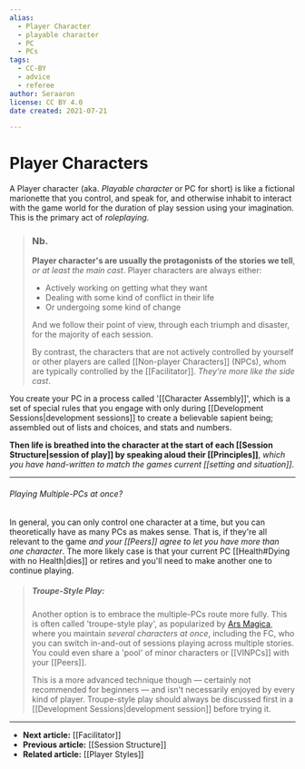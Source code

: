 ```yaml
---
alias:
  - Player Character
  - playable character
  - PC
  - PCs
tags:
  - CC-BY
  - advice
  - referee
author: Seraaron
license: CC BY 4.0
date created: 2021-07-21

---
```


# Player Characters

A Player character (aka. _Playable character_ or PC for short) is like a fictional marionette that you control, and speak for, and otherwise inhabit to interact with the game world for the duration of play session using your imagination. This is the primary act of _roleplaying_.

> ### Nb.
> **Player character's are usually the protagonists of the stories we tell**, _or at least the main cast_. Player characters are always either:
>
> -   Actively working on getting what they want
> -   Dealing with some kind of conflict in their life
> -   Or undergoing some kind of change
>
> And we follow their point of view, through each triumph and disaster, for the majority of each session.
>
> By contrast, the characters that are not actively controlled by yourself or other players are called [[Non-player Characters]] (NPCs), whom are typically controlled by the [[Facilitator]]. _They're more like the side cast_.

You create your PC in a process called '[[Character Assembly]]', which is a set of special rules that you engage with only during [[Development Sessions|development sessions]] to create a believable sapient being; assembled out of lists and choices, and stats and numbers.

**Then life is breathed into the character at the start of each [[Session Structure|session of play]] by speaking aloud their [[Principles]]**, _which you have hand-written to match the games current [[setting and situation]]_.

---
###### Playing Multiple-PCs at once?

In general, you can only control one character at a time, but you can theoretically have as many PCs as makes sense. That is, if they're all relevant to the game _and your [[Peers]] agree to let you have more than one character_. The more likely case is that your current PC [[Health#Dying with no Health|dies]] or retires and you'll need to make another one to continue playing.

> ##### Troupe-Style Play:
> Another option is to embrace the multiple-PCs route more fully. This is often called 'troupe-style play', as popularized by [Ars Magica](https://www.atlas-games.com/arsmagica), where you maintain _several characters at once_, including the FC, who you can switch in-and-out of sessions playing across multiple stories. You could even share a 'pool' of minor characters or [[VINPCs]] with your [[Peers]].
> 
> This is a more advanced technique though — certainly not recommended for beginners — and isn't necessarily enjoyed by every kind of player. Troupe-style play should always be discussed first in a [[Development Sessions|development session]] before trying it.

---

- **Next article:** [[Facilitator]]
- **Previous article:** [[Session Structure]]
- **Related article:** [[Player Styles]]